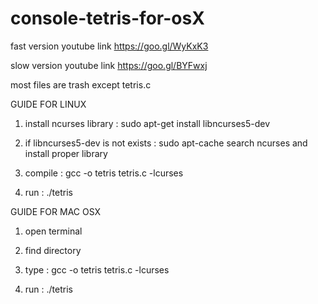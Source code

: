 # console-tetris-for-osX

fast version youtube link
https://goo.gl/WyKxK3 

slow version youtube link
https://goo.gl/BYFwxj 

most files are trash except tetris.c

GUIDE FOR LINUX

1. install ncurses library : sudo apt-get install libncurses5-dev

2. if libncurses5-dev is not exists : sudo apt-cache search ncurses and install proper library

3. compile : gcc -o tetris tetris.c -lcurses

4. run : ./tetris

GUIDE FOR MAC OSX

1. open terminal

2. find directory

3. type : gcc -o tetris tetris.c -lcurses

4. run : ./tetris
